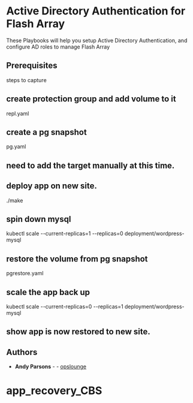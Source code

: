 

# Active Directory Authentication for Flash Array

These Playbooks will help you setup Active Directory Authentication, and configure AD roles to manage Flash Array


## Prerequisites


steps to capture

## create protection group and add volume to it

repl.yaml

## create a pg snapshot

pg.yaml


## need to add the target manually at this time. 


## deploy app on new site. 

./make

## spin down mysql

kubectl scale --current-replicas=1 --replicas=0 deployment/wordpress-mysql


## restore the volume from pg snapshot

pgrestore.yaml


## scale the app back up

kubectl scale --current-replicas=0 --replicas=1 deployment/wordpress-mysql


## show app is now restored to new site. 



## Authors

* **Andy Parsons** - - [opslounge](https://github.com/opslounge)

# app_recovery_CBS
